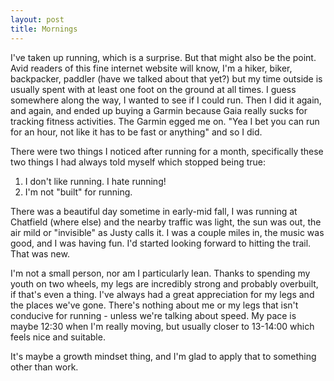 ```yaml
---
layout: post
title: Mornings
---
```


I've taken up running, which is a surprise. But that might also be the point. Avid readers of this fine internet website will know, I'm a hiker, biker, backpacker, paddler (have we talked about that yet?) but my time outside is usually spent with at least one foot on the ground at all times. I guess somewhere along the way, I wanted to see if I could run. Then I did it again, and again, and ended up buying a Garmin because Gaia really sucks for tracking fitness activities. The Garmin egged me on. "Yea I bet you can run for an hour, not like it has to be fast or anything" and so I did.

There were two things I noticed after running for a month, specifically these two things I had always told myself which stopped being true:
1. I don't like running. I hate running!
2. I'm not "built" for running.

There was a beautiful day sometime in early-mid fall, I was running at Chatfield (where else) and the nearby traffic was light, the sun was out, the air mild or "invisible" as Justy calls it. I was a couple miles in, the music was good, and I was having fun. I'd started looking forward to hitting the trail. That was new.

I'm not a small person, nor am I particularly lean. Thanks to spending my youth on two wheels, my legs are incredibly strong and probably overbuilt, if that's even a thing. I've always had a great appreciation for my legs and the places we've gone. There's nothing about me or my legs that isn't conducive for running - unless we're talking about speed. My pace is maybe 12:30 when I'm really moving, but usually closer to 13-14:00 which feels nice and suitable.

It's maybe a growth mindset thing, and I'm glad to apply that to something other than work.